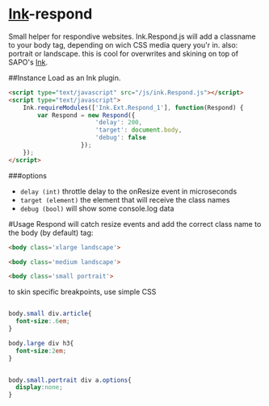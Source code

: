 [Ink](https://github.com/sapo/ink)-respond
===========

Small helper for respondive websites. Ink.Respond.js will add a classname to your body tag, depending on wich CSS media query you'r in. also: portrait or landscape. this is cool for overwrites and skining on top of SAPO's [Ink](https://github.com/sapo/ink).



##Instance
Load as an Ink plugin.
```html
<script type="text/javascript" src="/js/ink.Respond.js"></script>
<script type="text/javascript">
    Ink.requireModules(['Ink.Ext.Respond_1'], function(Respond) {
        var Respond = new Respond({
                        'delay': 200,
                        'target': document.body,
                        'debug': false
                    });
    });
</script>
```


###options
- `delay (int)` throttle delay to the onResize event in microseconds
- `target (element)` the element that will receive the class names
- `debug (bool)` will show some console.log data
 

#Usage
Respond will catch resize events and add the correct class name to the body (by default) tag:

```html 
<body class='xlarge landscape'>

<body class='medium landscape'>

<body class='small portrait'>
```

to skin specific breakpoints, use simple CSS

```css

body.small div.article{
  font-size:.6em;
}

body.large div h3{
  font-size:2em;
}


body.small.portrait div a.options{
  display:none;
}

```

